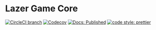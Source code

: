 # Lazer Game Core

[![CircleCI branch](https://img.shields.io/circleci/project/github/rdfriedl/lazer-game-core/master.svg?style=flat-square)](https://circleci.com/gh/rdfriedl/workflows/lazer-game-core/tree/master)
[![Codecov](https://img.shields.io/codecov/c/github/rdfriedl/lazer-game-core.svg?style=flat-square)](https://codecov.io/gh/rdfriedl/lazer-game-core)
[![Docs: Published](https://img.shields.io/badge/Docs-Published-green.svg?style=flat-square)](http://www.rdfriedl.com/lazer-game-core/)
[![code style: prettier](https://img.shields.io/badge/code_style-prettier-ff69b4.svg?style=flat-square)](https://github.com/prettier/prettier)
